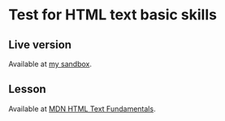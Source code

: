 # Test for HTML text basic skills

## Live version
Available at [my sandbox](https://codesandbox.io/s/html-text-basics-task-1-2-and-3-ji5zlm).

## Lesson
Available at [MDN HTML Text Fundamentals](https://developer.mozilla.org/en-US/docs/Learn/HTML/Introduction_to_HTML/HTML_text_fundamentals).